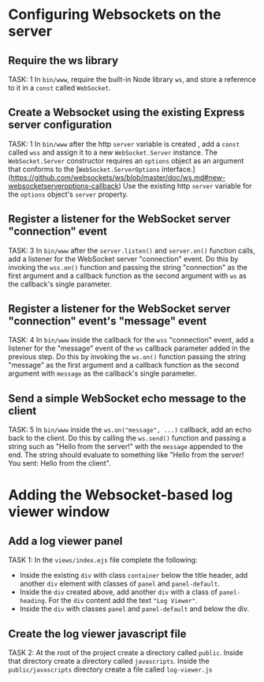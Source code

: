 # Configuring Websockets on the server

## Require the ws library
TASK: 1
In `bin/www`, require the built-in Node library `ws`, and store a reference to it 
in a `const` called `WebSocket`.

## Create a Websocket using the existing Express server configuration
TASK: 1
In `bin/www` after the http `server` variable is created , add a `const` called `wss` and assign it to a new 
`WebSocket.Server` instance. The `WebSocket.Server` constructor requires an `options` object as an argument that conforms to the [`WebSocket.ServerOptions` interface.] (https://github.com/websockets/ws/blob/master/doc/ws.md#new-websocketserveroptions-callback) Use the existing http `server` variable
for the `options` object's `server` property.

## Register a listener for the WebSocket server "connection" event
TASK: 3
In `bin/www` after the `server.listen()` and `server.on()` function calls, add a listener for the WebSocket server "connection" event. Do this by invoking the `wss.on()` function and passing the string "connection" as the first argument and a callback function as the second argument with `ws` as the callback's single parameter.

## Register a listener for the WebSocket server "connection" event's "message" event
TASK: 4
In `bin/www` inside the callback for the `wss` "connection" event, add a listener for the "message" event of the `ws` callback parameter added in the previous step. Do this by invoking the `ws.on()` function passing the string "message" as the first argument and a callback function as the second argument with `message` as the callback's single parameter.

## Send a simple WebSocket echo message to the client
TASK: 5
In `bin/www` inside the `ws.on("message", ...)` callback, add an echo back to the client. Do this by calling the `ws.send()` function and passing a string such as "Hello from the server!" with the `message` appended to the end. The string should evaluate to something like "Hello from the server! You sent: Hello from the client".




# Adding the Websocket-based log viewer window

## Add a log viewer panel
TASK 1:
In the `views/index.ejs`  file complete the following:
* Inside the existing `div` with class `container` below the title header, add another `div` 
  element with classes of `panel` and `panel-default`.
* Inside the `div` created above, add another `div` with a class of `panel-heading`. 
  For the `div` content add the text `"Log Viewer"`.
* Inside the `div` with classes `panel` and `panel-default` and below the div.

## Create the log viewer javascript file
TASK 2:
At the root of the project create a directory called `public`. Inside that directory 
create a directory called `javascripts`.
Inside the `public/javascripts` directory create a file called `log-viewer.js`

